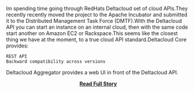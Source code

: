 <p>Im spending time going through RedHats Deltacloud set of cloud APIs.They recently recently moved the project to the Apache Incubator and submitted it to the Distributed Management Task Force (DMTF).With the Deltacloud API you can start an instance on an internal cloud, then with the same code start another on Amazon EC2 or Rackspace.This seems like the closest thing we have at the moment, to a true cloud API standard.Deltacloud Core provides:

	REST API
	Backward compatibility across versions

Deltacloud Aggregator provides a web UI in front of the Deltacloud API.</p>
<center><p><a href="http://www.apievangelist.com/2011/04/25/deltacloud-universal-cloud-api/" style='padding:25px; font-sze:18px; font-weight: bold;'>Read Full Story</a></p></center>
